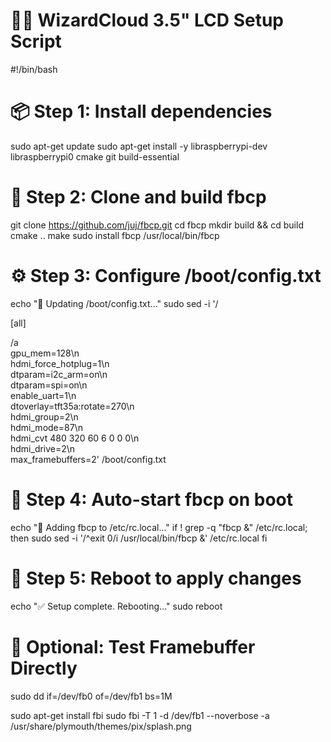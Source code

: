 # 🧙‍♂️ WizardCloud 3.5" LCD Setup Script

#!/bin/bash

# 📦 Step 1: Install dependencies
sudo apt-get update
sudo apt-get install -y libraspberrypi-dev libraspberrypi0 cmake git build-essential

# 🧠 Step 2: Clone and build fbcp
git clone https://github.com/juj/fbcp.git
cd fbcp
mkdir build && cd build
cmake ..
make
sudo install fbcp /usr/local/bin/fbcp

# ⚙️ Step 3: Configure /boot/config.txt
echo "🔧 Updating /boot/config.txt..."
sudo sed -i '/

\[all\]

/a \
gpu_mem=128\n\
hdmi_force_hotplug=1\n\
dtparam=i2c_arm=on\n\
dtparam=spi=on\n\
enable_uart=1\n\
dtoverlay=tft35a:rotate=270\n\
hdmi_group=2\n\
hdmi_mode=87\n\
hdmi_cvt 480 320 60 6 0 0 0\n\
hdmi_drive=2\n\
max_framebuffers=2' /boot/config.txt

# 🚀 Step 4: Auto-start fbcp on boot
echo "🔁 Adding fbcp to /etc/rc.local..."
if ! grep -q "fbcp &" /etc/rc.local; then
  sudo sed -i '/^exit 0/i /usr/local/bin/fbcp &' /etc/rc.local
fi

# 🔁 Step 5: Reboot to apply changes
echo "✅ Setup complete. Rebooting..."
sudo reboot


# 🧪 Optional: Test Framebuffer Directly
sudo dd if=/dev/fb0 of=/dev/fb1 bs=1M

sudo apt-get install fbi
sudo fbi -T 1 -d /dev/fb1 --noverbose -a /usr/share/plymouth/themes/pix/splash.png

